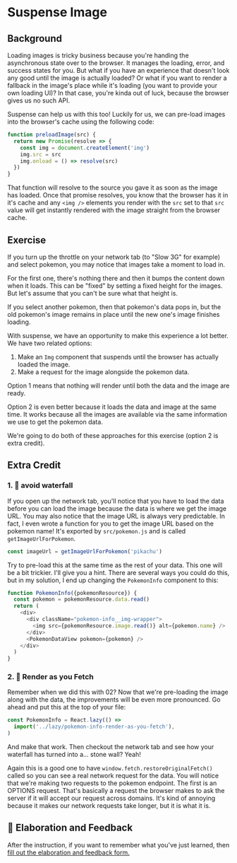 # Suspense Image

## Background

Loading images is tricky business because you're handing the asynchronous state
over to the browser. It manages the loading, error, and success states for you.
But what if you have an experience that doesn't look any good until the image is
actually loaded? Or what if you want to render a fallback in the image's place
while it's loading (you want to provide your own loading UI)? In that case,
you're kinda out of luck, because the browser gives us no such API.

Suspense can help us with this too! Luckily for us, we can pre-load images into
the browser's cache using the following code:

```javascript
function preloadImage(src) {
  return new Promise(resolve => {
    const img = document.createElement('img')
    img.src = src
    img.onload = () => resolve(src)
  })
}
```

That function will resolve to the source you gave it as soon as the image has
loaded. Once that promise resolves, you know that the browser has it in it's
cache and any `<img />` elements you render with the `src` set to that `src`
value will get instantly rendered with the image straight from the browser
cache.

## Exercise

If you turn up the throttle on your network tab (to "Slow 3G" for example) and
select pokemon, you may notice that images take a moment to load in.

For the first one, there's nothing there and then it bumps the content down when
it loads. This can be "fixed" by setting a fixed height for the images. But
let's assume that you can't be sure what that height is.

If you select another pokemon, then that pokemon's data pops in, but the old
pokemon's image remains in place until the new one's image finishes loading.

With suspense, we have an opportunity to make this experience a lot better. We
have two related options:

1. Make an `Img` component that suspends until the browser has actually loaded
   the image.
2. Make a request for the image alongside the pokemon data.

Option 1 means that nothing will render until both the data and the image are
ready.

Option 2 is even better because it loads the data and image at the same time. It
works because all the images are available via the same information we use to
get the pokemon data.

We're going to do both of these approaches for this exercise (option 2 is extra
credit).

## Extra Credit

### 1. 💯 avoid waterfall

If you open up the network tab, you'll notice that you have to load the data
before you can load the image because the data is where we get the image URL.
You may also notice that the image URL is always very predictable. In fact, I
even wrote a function for you to get the image URL based on the pokemon name!
It's exported by `src/pokemon.js` and is called `getImageUrlForPokemon`.

```javascript
const imageUrl = getImageUrlForPokemon('pikachu')
```

Try to pre-load this at the same time as the rest of your data. This one will be
a bit trickier. I'll give you a hint. There are several ways you could do this,
but in my solution, I end up changing the `PokemonInfo` component to this:

```javascript
function PokemonInfo({pokemonResource}) {
  const pokemon = pokemonResource.data.read()
  return (
    <div>
      <div className="pokemon-info__img-wrapper">
        <img src={pokemonResource.image.read()} alt={pokemon.name} />
      </div>
      <PokemonDataView pokemon={pokemon} />
    </div>
  )
}
```

### 2. 💯 Render as you Fetch

Remember when we did this with 02? Now that we're pre-loading the image along
with the data, the improvements will be even more pronounced. Go ahead and put
this at the top of your file:

```javascript
const PokemonInfo = React.lazy(() =>
  import('../lazy/pokemon-info-render-as-you-fetch'),
)
```

And make that work. Then checkout the network tab and see how your waterfall has
turned into a... stone wall? Yeah!

Again this is a good one to have `window.fetch.restoreOriginalFetch()` called so
you can see a real network request for the data. You will notice that we're
making two requests to the pokemon endpoint. The first is an OPTIONS request.
That's basically a request the browser makes to ask the server if it will accept
our request across domains. It's kind of annoying because it makes our network
requests take longer, but it is what it is.

## 🦉 Elaboration and Feedback

<div>
<span>After the instruction, if you want to remember what you've just learned, then </span>
<a rel="noopener noreferrer" target="_blank" href="https://ws.kcd.im/?ws=React%20Suspense%20%F0%9F%94%80&e=05%3A%20Suspense%20Image&em=">
  fill out the elaboration and feedback form.
</a>
</div>
